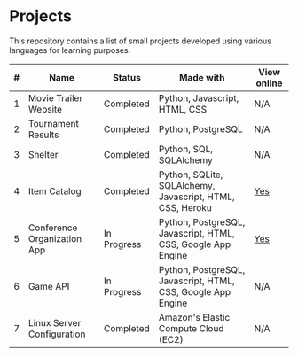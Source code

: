 # Projects
This repository contains a list of small projects developed using
various languages for learning purposes.

| # | Name | Status | Made with | View online |
| --- | --- | --- | --- | --- |
| 1 | Movie Trailer Website | Completed | Python, Javascript, HTML, CSS | N/A |
| 2 | Tournament Results | Completed | Python, PostgreSQL | N/A |
| 3 | Shelter | Completed | Python, SQL, SQLAlchemy | N/A |
| 4 | Item Catalog | Completed | Python, SQLite, SQLAlchemy, Javascript, HTML, CSS, Heroku | [Yes](https://floating-reaches-7281.herokuapp.com/) |
| 5 | Conference Organization App | In Progress | Python, PostgreSQL, Javascript, HTML, CSS, Google App Engine | [Yes](https://conforgapp.appspot.com/) |
| 6 | Game API | In Progress | Python, PostgreSQL, Javascript, HTML, CSS, Google App Engine | N/A |
| 7 | Linux Server Configuration | Completed | Amazon's Elastic Compute Cloud (EC2) | N/A |
